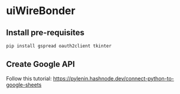 # uiWireBonder

## Install pre-requisites

``` sh
pip install gspread oauth2client tkinter
```

## Create Google API
Follow this tutorial: https://pylenin.hashnode.dev/connect-python-to-google-sheets
